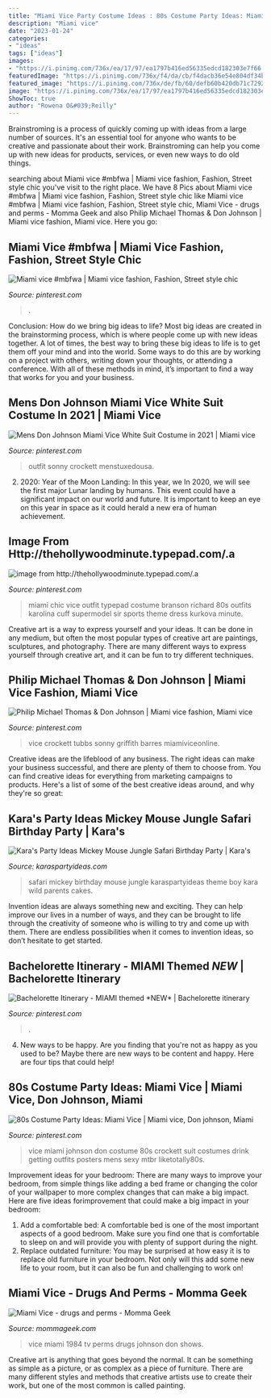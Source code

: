 ```yaml
---
title: "Miami Vice Party Costume Ideas : 80s Costume Party Ideas: Miami Vice"
description: "Miami vice"
date: "2023-01-24"
categories:
- "ideas"
tags: ["ideas"]
images:
- "https://i.pinimg.com/736x/ea/17/97/ea1797b416ed56335edcd182303e7f66.jpg"
featuredImage: "https://i.pinimg.com/736x/f4/da/cb/f4dacb36e54e804df34b8f424f6fa4a3.jpg"
featured_image: "https://i.pinimg.com/736x/de/fb/60/defb60b420db71c729213098cd25cedc.jpg"
image: "https://i.pinimg.com/736x/ea/17/97/ea1797b416ed56335edcd182303e7f66.jpg"
ShowToc: true
author: "Rowena O&#039;Reilly"
---
```



Brainstroming is a process of quickly coming up with ideas from a large number of sources. It's an essential tool for anyone who wants to be creative and passionate about their work. Brainstroming can help you come up with new ideas for products, services, or even new ways to do old things.

	

		
searching about Miami vice #mbfwa | Miami vice fashion, Fashion, Street style chic you've visit to the right place. We have 8 Pics about Miami vice #mbfwa | Miami vice fashion, Fashion, Street style chic like Miami vice #mbfwa | Miami vice fashion, Fashion, Street style chic, Miami Vice - drugs and perms - Momma Geek and also Philip Michael Thomas &amp; Don Johnson | Miami vice fashion, Miami vice. Here you go:
		
    
## Miami Vice #mbfwa | Miami Vice Fashion, Fashion, Street Style Chic

<img loading=lazy src="https://i.pinimg.com/736x/ea/17/97/ea1797b416ed56335edcd182303e7f66.jpg" onerror="this.onerror=null;this.src='https://tse2.mm.bing.net/th?id=OIP.n_LE52pd95LNgLnSGC31-QHaIJ&amp;pid=15.1';" alt="Miami vice #mbfwa | Miami vice fashion, Fashion, Street style chic">

_Source: pinterest.com_

>. 

	

Conclusion: How do we bring big ideas to life?
Most big ideas are created in the brainstorming process, which is where people come up with new ideas together. A lot of times, the best way to bring these big ideas to life is to get them off your mind and into the world. Some ways to do this are by working on a project with others, writing down your thoughts, or attending a conference. With all of these methods in mind, it’s important to find a way that works for you and your business.

    
## Mens Don Johnson Miami Vice White Suit Costume In 2021 | Miami Vice

<img loading=lazy src="https://i.pinimg.com/736x/f4/da/cb/f4dacb36e54e804df34b8f424f6fa4a3.jpg" onerror="this.onerror=null;this.src='https://tse4.mm.bing.net/th?id=OIP.Ex5GQnqx9ImMIny-4WE2jAHaJh&amp;pid=15.1';" alt="Mens Don Johnson Miami Vice White Suit Costume in 2021 | Miami vice">

_Source: pinterest.com_

>outfit sonny crockett menstuxedousa. 

	

2) 2020: Year of the Moon Landing: In this year, we
In 2020, we will see the first major Lunar landing by humans. This event could have a significant impact on our world and future. It is important to keep an eye on this year in space as it could herald a new era of human achievement.

    
## Image From Http://thehollywoodminute.typepad.com/.a

<img loading=lazy src="https://i.pinimg.com/736x/de/fb/60/defb60b420db71c729213098cd25cedc.jpg" onerror="this.onerror=null;this.src='https://tse3.mm.bing.net/th?id=OIP.o-SRnXAf3y86E777yNMZZwHaKf&amp;pid=15.1';" alt="image from http://thehollywoodminute.typepad.com/.a">

_Source: pinterest.com_

>miami chic vice outfit typepad costume branson richard 80s outfits karolina cuff supermodel sir sports theme dress kurkova minute. 

	

Creative art is a way to express yourself and your ideas. It can be done in any medium, but often the most popular types of creative art are paintings, sculptures, and photography. There are many different ways to express yourself through creative art, and it can be fun to try different techniques.

    
## Philip Michael Thomas &amp; Don Johnson | Miami Vice Fashion, Miami Vice

<img loading=lazy src="https://i.pinimg.com/736x/1b/c7/82/1bc782647b8e62779bbee949c45082a3--don-johnson-michael-okeefe.jpg" onerror="this.onerror=null;this.src='https://tse3.mm.bing.net/th?id=OIP.ajITvQTvOPV3knB50ZjJ6QHaLA&amp;pid=15.1';" alt="Philip Michael Thomas &amp; Don Johnson | Miami vice fashion, Miami vice">

_Source: pinterest.com_

>vice crockett tubbs sonny griffith barres miamiviceonline. 

	

Creative ideas are the lifeblood of any business. The right ideas can make your business successful, and there are plenty of them to choose from. You can find creative ideas for everything from marketing campaigns to products. Here's a list of some of the best creative ideas around, and why they're so great: 

    
## Kara&#039;s Party Ideas Mickey Mouse Jungle Safari Birthday Party | Kara&#039;s

<img loading=lazy src="https://karaspartyideas.com/wp-content/uploads/2016/04/Mickey-Mouse-Jungle-Safari-Birthday-Party-via-Karas-Party-Ideas-KarasPartyIdeas.com23.jpeg" onerror="this.onerror=null;this.src='https://tse4.mm.bing.net/th?id=OIP.Hcd5enVkW7kPaIN_MltfvgHaLH&amp;pid=15.1';" alt="Kara&#039;s Party Ideas Mickey Mouse Jungle Safari Birthday Party | Kara&#039;s">

_Source: karaspartyideas.com_

>safari mickey birthday mouse jungle karaspartyideas theme boy kara wild parents cakes. 

	

Invention ideas are always something new and exciting. They can help improve our lives in a number of ways, and they can be brought to life through the creativity of someone who is willing to try and come up with them. There are endless possibilities when it comes to invention ideas, so don’t hesitate to get started.

    
## Bachelorette Itinerary - MIAMI Themed *NEW* | Bachelorette Itinerary

<img loading=lazy src="https://i.pinimg.com/736x/28/a4/20/28a420109b384627b756824913b15423.jpg" onerror="this.onerror=null;this.src='https://tse4.mm.bing.net/th?id=OIP.BVdHFG_ndLD6MctPGHospgHaGr&amp;pid=15.1';" alt="Bachelorette Itinerary - MIAMI themed *NEW* | Bachelorette itinerary">

_Source: pinterest.com_

>. 

	

4. New ways to be happy.
Are you finding that you're not as happy as you used to be? Maybe there are new ways to be content and happy. Here are four tips that could help!

    
## 80s Costume Party Ideas: Miami Vice | Miami Vice, Don Johnson, Miami

<img loading=lazy src="https://i.pinimg.com/originals/e3/83/3b/e3833b7d1854d6f74a869e9960476d04.jpg" onerror="this.onerror=null;this.src='https://tse4.mm.bing.net/th?id=OIP.JTNmtOjy5GxPHHds-3HcNwAAAA&amp;pid=15.1';" alt="80s Costume Party Ideas: Miami Vice | Miami vice, Don johnson, Miami">

_Source: pinterest.com_

>vice miami johnson don costume 80s crockett suit costumes drink getting outfits posters mens sexy mtbr liketotally80s. 

	

Improvement ideas for your bedroom:
There are many ways to improve your bedroom, from simple things like adding a bed frame or changing the color of your wallpaper to more complex changes that can make a big impact. Here are five ideas forimprovement that could make a big impact in your bedroom: 
1) Add a comfortable bed: A comfortable bed is one of the most important aspects of a good bedroom. Make sure you find one that is comfortable to sleep on and will provide you with plenty of support during the night. 
2) Replace outdated furniture: You may be surprised at how easy it is to replace old furniture in your bedroom. Not only will this add some new life to your room, but it can also be fun and challenging to work on!

    
## Miami Vice - Drugs And Perms - Momma Geek

<img loading=lazy src="https://www.mommageek.com/wp-content/uploads/2018/03/Miami-Vice-1984.jpg" onerror="this.onerror=null;this.src='https://tse3.mm.bing.net/th?id=OIP.cQuBDpPh9HH6ErKOBQAwwwHaDj&amp;pid=15.1';" alt="Miami Vice - drugs and perms - Momma Geek">

_Source: mommageek.com_

>vice miami 1984 tv perms drugs johnson don shows. 

	

Creative art is anything that goes beyond the normal. It can be something as simple as a picture, or as complex as a piece of furniture. There are many different styles and methods that creative artists use to create their work, but one of the most common is called painting.

